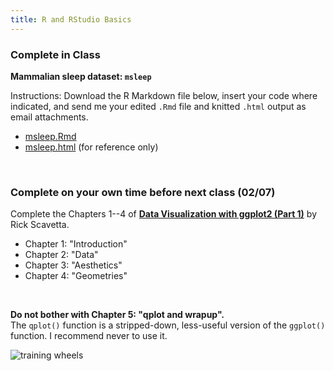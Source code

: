 ```yaml
---
title: R and RStudio Basics
---
```


### Complete in Class

**Mammalian sleep dataset: `msleep`**

Instructions: Download the R Markdown file below, insert your code where indicated, and send me your edited `.Rmd` file and knitted `.html` output as email attachments.

- [<i class="fab fa-markdown fa-sm"></i> msleep.Rmd](/livecode/viz-basics/msleep.Rmd)
- [<i class="fas fa-code fa-sm"></i> msleep.html](/livecode/viz-basics/msleep.html) (for reference only)

<br>

### Complete on your own time before next class (02/07)

Complete the Chapters 1--4 of **[Data Visualization with ggplot2 (Part 1)](https://www.datacamp.com/courses/data-visualization-with-ggplot2-1)** by Rick Scavetta.

- Chapter 1: "Introduction"
- Chapter 2: "Data"
- Chapter 3: "Aesthetics"
- Chapter 4: "Geometries"

<br>

**Do not bother with Chapter 5: "qplot and wrapup".**  
The `qplot()` function is a stripped-down, less-useful version of the `ggplot()` function. I recommend never to use it. 

![training wheels](/img/Training-Wheels-Work.jpg)
